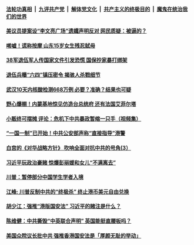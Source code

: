 ####  [法轮功真相](../../../../basic/blob/master/README.md?t=05310431) &nbsp;|&nbsp; [九评共产党](../../../../9ping.md/blob/master/README.md?t=05310431) &nbsp;|&nbsp; [解体党文化](../../../../jtdwh.md/blob/master/README.md?t=05310431)  &nbsp;|&nbsp; [共产主义的终极目的](../../../../gczydzjmd.md/blob/master/README.md?t=05310431) &nbsp;|&nbsp; [魔鬼在统治我们的世界](../../../../mgztzwmdsj.md/blob/master/README.md?t=05310431) 

#### [美议员提案设“李文亮广场”遗孀声明反对 网民质疑：被逼的？](../pages/soh5/384823.md?t=05310431) 
#### [唏嘘！谎称按摩  山东15岁女生残忍弑母 ](../pages/soh5/384767.md?t=05310431) 
#### [38军退伍军人传国家文件引发恐慌 国保抄家暴打绑架](../pages/soh5/384789.md?t=05310431) 
#### [退伍兵曝“六四”镇压密令 揭骇人杀戮细节](../pages/soh5/384765.md?t=05310431) 
#### [武汉10天内核酸检测668万例  必要？准确？结果也可疑](../pages/soh5/384730.md?t=05310431) 
#### [野心爆棚！内蒙基地惊见仿造台总统府 还有法国艾菲尔塔](../pages/soh5/384724.md?t=05310431) 
#### [小贩终可摆摊 评论：危机下中共暴政暂缩一只手（视频集）](../pages/soh5/384700.md?t=05310431) 
#### [“一国一制”已开始！中共公安部声称“直接指导”港警](../pages/soh5/384688.md?t=05310431) 
#### [白宫的《对华战略方针》 吹响全面对抗中共的号角(3）](../pages/soh5/384652.md?t=05310431) 
#### [习近平玩政治豪赌 惊爆彭丽媛和女儿“不满离去”](../pages/soh5/384676.md?t=05310431) 
#### [川普：暂停部分中国学生学者入境](../pages/soh5/384643.md?t=05310431) 
#### [江峰: 川普反制中共的“终极杀” 终止港币美元自由兑换](../pages/soh5/384634.md?t=05310431) 
#### [胡少江：强推“港版国安法”  习近平的赌注是什么？](../pages/soh5/384583.md?t=05310431) 
#### [陈维健：中共撕毁“中英联合声明”  英国能挺直腰板吗？](../pages/soh5/384571.md?t=05310431) 
#### [美国众院议长批中共 强推香港国安法是「厚颜无耻的举动」](../pages/soh5/384529.md?t=05310431) 
